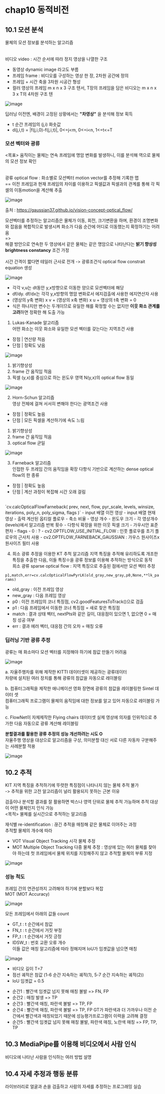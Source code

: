 # chap10 동적비전

## 10.1 모션 분석
물체의 모션 정보를 분석하는 알고리즘     
</br>   
비디오 video : 시간 순서에 따라 정지 영상을 나열한 구조
- 동영상 dynamic image 라고도 부름
- 프레임 frame : 비디오를 구성하는 영상 한 장, 2차원 공간에 정의
- 프레임 + 시간 축을 3차원 시공간 형성
- 컬러 영상의 프레임 m x n x 3 구조 텐서, T장의 프레임을 담은 비디오는 m x n x 3 x T의 4차원 구조 텐

![image](https://user-images.githubusercontent.com/109460178/230826555-a15d9048-c47f-4a54-b076-2f9a408fafec.png)

딥러닝 이전엔, 배경이 고정된 상황에서는 **"차영상"** 을 분석해 정보 획득
- t 순간 프레임의 (j,i) 화솟값
- d(j,i,t) = |f(j,i,0)-f(j,i,t)|, 0<=j<m, 0<=i<n, 1<=t<=T

### 모션 벡터와 광류
<목표> 움직이는 물체는 연속 프레임에 명암 변화를 발생하니, 이를 분석해 역으로 물체의 모션 정보 확인     
</br>   
광류 optical flow : 화소별로 모션벡터 motion vector를 추정해 기록한 맵     
== 이전 프레임과 현재 프레임의 차이를 이용하고 픽셀값과 픽셀과의 관계를 통해 각 픽셀의 이동motion을 계산해 추출 

![image](https://user-images.githubusercontent.com/109460178/230829666-2ef6ce34-2e00-46bb-948b-df0fa05be354.png)

출처 : https://gaussian37.github.io/vision-concept-optical_flow/

모션벡터를 추정하는 알고리즘은 물체가 이동, 회전, 크기변환을 하며, 환경이 조명변화와 잡음을 복합적으로 발생시켜 화소가 다음 순간에 어디로 이동했는지 확정하기는 어려움        
=>    
해결 방안으로 연속한 두 영상에서 같은 물체는 같은 명암으로 나타난다는 **밝기 향상성 brightness constancy** 조건 가정     
<br>
시간 간격이 짧다면 테일러 근사로 전개 -> 광류조건식 optical flow constrait equation 생성

![image](https://user-images.githubusercontent.com/109460178/230828050-20fdccc1-9f01-43b2-be85-932c4a7a70cb.png)

+ 각각 v,u는 dt동안 y,x방향으로 이동한 양으로 모션벡터에 해당
+ df/dy. df/dx는 각각 y,x방향의 명암 변화로서 에지검출에 사용한 에지연산자 사용
+ (영상의 y축 변화) x v + (영상의 x축 변화) x u + 영상의 t축 변화 = 0
+ 식은 하나지만 변수는 두개이므로 유일한 해를 확정할 수는 없지만 **이웃 화소 관계를 고려**하면 정확한 해 도출 가능

1. Lukas-Kanade 알고리즘   
  어떤 화소는 이웃 화소와 유일한 모션 벡터를 갖는다는 지역조건 사용    
  - 장점 | 연산량 적음  
  - 단점 | 정확도 낮음

![image](https://user-images.githubusercontent.com/109460178/230831582-fe7a564a-c7a4-4af6-a417-75fd5d38e3b2.png)

  1) 밝기향상성
  2) frame 간 움직임 적음 
  3) 픽셀 (y,x)를 중심으로 하는 윈도우 영역 N(y,x)의 optical flow 동일
   
![image](https://user-images.githubusercontent.com/109460178/230830533-6f5e25b4-1961-4f08-998d-0d57879caedc.png)

 
2. Horn-Schun 알고리즘           
  영상 전체에 걸쳐 서서히 변해야 한다는 광역조건 사용   
  - 장점 | 정확도 높음  
  - 단점 | 모든 픽셀을 계산하기에 속도 느림
  
  1) 밝기향상성
  2) frame 간 움직임 적음 
  3) optical flow 균일
  
  ![image](https://user-images.githubusercontent.com/109460178/230830562-a637a7ce-06cc-4a6d-997b-4414af0c0102.png)

3. Farneback 알고리즘              
  인접한 두 프레임 간의 움직임을 확장 다항식 기반으로 계산하는 dense optical flow의 한 종류
  - 장점 | 정확도 높음  
  - 단점 | 계산 과정이 복잡해 시간 오래 걸림
</br>
  `cv.calcOpticalFlowFarneback(	prev, next, flow, pyr_scale, levels, winsize, iterations, poly_n, poly_sigma, flags	)`       
  - input 배열 이전 영상 
  - input 배열 현재 영상 
  - 출력 계산된 옵티컬 플로우     
  - 축소 비율      
  - 영상 개수      
  - 윈도우 크기     
  - 각 영상개수(levels)에서 알고리즘 반복 횟수              
  - 다항식 확장을 위한 이웃 픽셀 크기            
  - 가우시안 표준편차                
  - flags 
     - 0 : ?
     - cv2.OPTFLOW_USE_INITIAL_FLOW : 인풋 플로우를 초기 플로우의 근사치 사용
     - cv2.OPTFLOW_FARNEBACK_GAUSSIAN : 가우스 원사이즈x원사이즈 필터 사용                      
 
4. 희소 광류 추정을 이용한 KT 추척 알고리즘
지역 특징을 추적해 유리하도록 개조한 특징을 추출한 다음, 이들 특징ㅇ을 광류 정보를 이용해 추적하는 방식으로 동작               
희소 광류 sparse optical flow : 지역 특징으로 추출된 점에서만 모션 벡터 추정

  `p1,match,err=cv.calcOpticalFlowPyrLK(old_gray,new_gray,p0,None,**lk_params)`
   - old_gray : 이전 프레임 영상 
   - new_gray : 다음 프레임 영상
   - p0 : 이전 프레임의 코너 특징점, cv2.goodFeaturesToTrack()으로 검출
   - p1 : 다음 프레임에서 이동한 코너 특징점 = 새로 찾은 특징점 
   - match : 결과 상태 벡터, nextPts와 같은 길이, 대응점이 있으면 1, 없으면 0 = 매칭 성공 여부
   - err : 결과 에러 벡터, 대응점 간의 오차 = 매칭 오류

### 딥러닝 기반 광류 추정
광류는 매 화소마다 모션 벡터를 지정해야 하기에 참값 만들기 어려움

![image](https://user-images.githubusercontent.com/109460178/230842437-9317a45f-d37f-451c-b648-2e8d002ab477.png)

a. 자율주행차를 위해 제작한 KITTI 데이터셋이 제공하는 광류데이터       
   차량에 설치된 여러 장치를 통해 광류의 참값을 자동으로 레이블링     
   
b. 컴퓨터그래픽을 제작한 애니메이션 영화 장면에 광류의 참값을 레이블링한 Sintel 데이터 셋     
   컴퓨터그래픽 프로그램이 물체의 움직임에 대한 정보를 알고 있어 자동으로 레이블링 가능      
   
c. FlowNet이 자체제작한 Flying chairs 데이터셋
   실제 영상에 의자를 인위적으로 추가한 다음 자동으로 광류 계산해 레이블링

**분할결과를 활용한 광류 추정의 성능 개선하려는 시도 O**                          
자율주행 영상을 대상으로 알고리즘을 구상, 의미분할 대신 서로 다른 자동차 구분해주는 사례분할 적용

![image](https://user-images.githubusercontent.com/109460178/230843098-d2268209-b1f6-449d-8eaf-fa94f8fb43e7.png)


## 10.2 추적
KIT 지역 특징을 추적하기에 뚜렷한 특징점이 나타나지 않는 물체 추적 불가      
-> 추적을 위한 고전 알고리즘이 널리 활용되지 못하는 근본 이유               

검출이나 분석할 결과를 잘 활용하면 박스나 영역 단위로 물체 추적 가능하며 추적 대상이 어떤 물체인지 인식 가능           
<목적> 물체를 실시간으로 추적하는 알고리즘        

재식별 re-identification : 끊긴 추적을 매칭해 같은 물체로 이어주는 과정           
  추적할 물체의 개수에 따라
  - VOT Visual Object Tracking 시각 물체 추정
  - MOT Multiple Object Tracking 다중 물체 추정 : 영상에 있는 여러 물체를 찾아야 하는데 첫 프레임에서 물체 위치를 지정해주지 않고 추적할 물체의 부류 지정            

  ![image](https://user-images.githubusercontent.com/109460178/230844957-27b033d5-2837-45cd-bd39-414d85a8dab2.png)

### 성능 척도 
프레임 간의 연관성까지 고려해야 하기에 분할보다 복잡     
MOT (MOT Accuracy)

![image](https://user-images.githubusercontent.com/109460178/230845440-5e7481e4-3dbd-4fc3-9528-0d27006f9422.png)

모든 프레임에서 아래의 값들 count    
- GT_t : t 순간에서 참값 
- FN_t : t 순간에서 거짓 부정
- FP_t : t 순간에서 거짓 긍정 
- IDSW_t : 번호 교환 오류 개수   
이들 값은 매칭 알고리즘에 따라 정해지며 IoU가 임곗값을 넘으면 매칭


![image](https://user-images.githubusercontent.com/109460178/230845985-fef60aff-d6c8-4a32-a2d6-d6ed90d970e8.png)

- 비디오 길이 T=7
- 점선 궤적은 참값 (1-6 순간 지속하는 궤적(1), 5-7 순간 지속하는 궤적(2))
- IoU 임곗값 = 0.5

+ 순간1 : 빨간색 임곗값 넘지 못해 매칭 불발 => FN, FP
+ 순간2 : 매칭 발생 => TP
+ 순간3 : 빨간색 매칭, 파란색 불발 => TP, FP
+ 순간4 : 빨간색 매칭, 파란색 불발 => TP, FP
          GT가 파란색과 더 가까우나 이전 순간에서 빨간색과 매칭되었기 때문에 성능평가프로그램이 이력을 고려해 결정
+ 순간5 : 빨간색 임곗값 넘지 못해 매칭 불발, 파란색 매칭, 노란색 매칭 => FP, TP, TP    



















## 10.3 MediaPipe를 이용해 비디오에서 사람 인식
비디오에 나타난 사람을 인식하는 여러 방법 설명



## 10.4 자세 추정과 행동 분류
라이브러리로 얼굴과 손을 검출하고 사람의 자세를 추정하는 프로그래밍 실습
